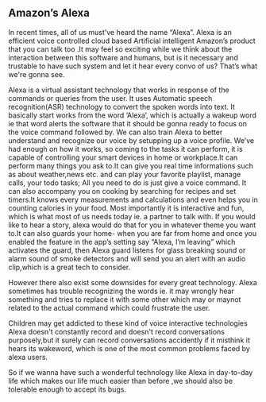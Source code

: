 ## Amazon’s Alexa




In recent times, all of us must’ve heard the name “Alexa”.
Alexa is an efficient voice controlled cloud based Artificial intelligent Amazon’s product that you can talk too .It may feel so exciting while we think about the interaction between this software and humans, but is it necessary and trustable to have such system and let it hear every convo of us? That’s what we're gonna see.


Alexa is a virtual assistant technology that works in response of the commands or queries from the user. It uses Automatic speech recognition(ASR) technology to convert the spoken words into text. It basically start works from the word ‘Alexa’, which is actually a wakeup word ie  that word alerts the software that it should be gonna ready to focus on the voice command followed by. We can also train Alexa to better understand and recognize our voice by setupping up a voice profile. We’ve had enough on how it works, so coming to the tasks it can perform, it is capable of controlling your smart devices in home or workplace.It can perform many things you ask to.It can give you real time informations such as about weather,news etc. and can play your favorite playlist, manage calls, your todo tasks; All you need to do is just give a voice command. It can also accompany you on cooking by searching for recipes and set timers.It knows every measurements and calculations and even helps you in counting calories in your food. Most importantly it is interactive and fun, which is what most of us needs today ie. a partner to talk with. If you would like to hear a story, alexa would do that for you in whatever theme you want to.It can also guards your home- when you are far from home and once you enabled the feature in the app’s setting say “Alexa, I’m leaving” which activates the guard, then Alexa guard listens for glass breaking sound or alarm sound of smoke detectors and will send you an alert with an audio clip,which is a great tech to consider.

 However there  also exist some downsides for every great technology.
Alexa sometimes has trouble recognizing the words ie. it may wrongly hear something and tries to replace it with some other which may or maynot related to the actual command which could frustrate the user.

 
Children may get addicted to these kind of voice interactive technologies
Alexa doesn't constantly record and doesn't record conversations purposely,but it surely can record conversations accidently if it misthink it hears its wakeword, which is one of the most common problems faced by alexa users.

So if we wanna have such a wonderful technology like Alexa in day-to-day life which makes our life much easier than before ,we should also be tolerable enough to accept its bugs.